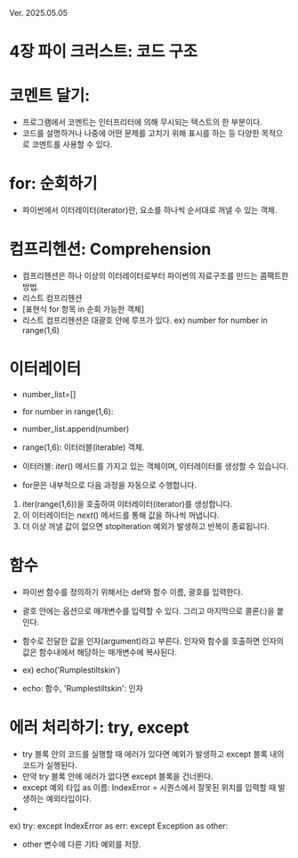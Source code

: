 Ver. 2025.05.05
# 4장 파이 크러스트: 코드 구조

# 코멘트 달기: #
- 프로그램에서 코멘트는 인터프리터에 의해 무시되는 텍스트의 한 부분이다.
- 코드를 설명하거나 나중에 어떤 문제를 고치기 위해 표시를 하는 등 다양한 목적으로 코멘트를 사용할 수 있다.

# for: 순회하기
- 파이썬에서 이터레이터(iterator)란, 요소를 하나씩 순서대로 꺼낼 수 있는 객체.

# 컴프리헨션: Comprehension
- 컴프리헨션은 하나 이상의 이터레이터로부터 파이썬의 자료구조를 만드는 콤팩트한 방법.
- 리스트 컴프리헨션
- [표현식 for 항목 in 순회 가능한 객체]
- 리스트 컴프리헨션은 대괄호 안에 루프가 있다.
ex) number for number in range(1,6)

# 이터레이터
- number_list=[]
- for number in range(1,6):
-   number_list.append(number)

  
- range(1,6): 이터러블(iterable) 객체.
- 이터러블: _iter_() 메서드를 가지고 있는 객체이며, 이터레이터를 생성할 수 있습니다.
- for문은 내부적으로 다음 과정을 자동으로 수행합니다.
1) iter(range(1,6))을 호출하여 이터레이터(iterator)를 생성합니다.
2) 이 이터레이터는 _next_() 메서드를 통해 값을 하나씩 꺼냅니다.
3) 더 이상 꺼낼 값이 없으면 stopiteration 예외가 발생하고 반복이 종료됩니다.

# 함수
- 파이썬 함수를 정의하기 위해서는 def와 함수 이름, 괄호를 입력한다.
- 괄호 안에는 옵션으로 매개변수를 입력할 수 있다. 그리고 마지막으로 콜론(:)을 붙인다.
- 함수로 전달한 값을 인자(argument)라고 부른다. 인자와 함수를 호출하면 인자의 값은 함수내에서 해당하는 매개변수에 복사된다.

- ex) echo('Rumplestiltskin')
- echo: 함수, 'Rumplestiltskin': 인자

# 에러 처리하기: try, except
- try 블록 안의 코드를 실행할 때 에러가 있다면 예외가 발생하고 except 블록 내의 코드가 실행된다.
- 만약 try 블록 안에 에러가 없다면 except 블록을 건너뛴다.
- except 예외 타입 as 이름: IndexError = 시퀀스에서 잘못된 위치를 입력할 때 발생하는 예외타입이다.
- 
ex)
try:
except IndexError as err:
except Exception as other:
- other 변수에 다른 기타 예외를 저장.
